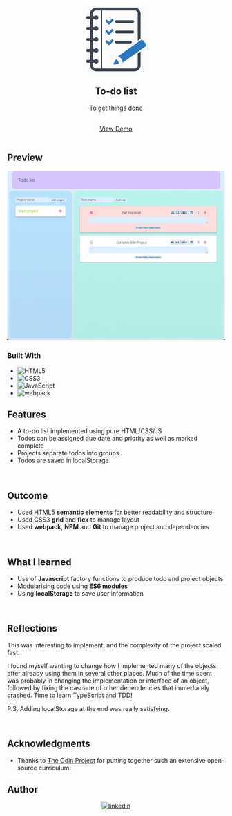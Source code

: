 <div align="center">
    <img src="./assets/images/todo-list.png" alt="Logo" width="150">

<h2 align="center">To-do list</h2>

  <p align="center">
  To get things done
  </p>
  <br />
  <a href="https://errantpianist.github.io/odin-todo-list/">View Demo</a>
  
</div>

<br>

## Preview

<div align="center">
 <img src="./assets/images/preview.png" width="600px">
</div>

### Built With

- ![HTML5](https://img.shields.io/badge/html5-%23E34F26.svg?style=for-the-badge&logo=html5&logoColor=white)
- ![CSS3](https://img.shields.io/badge/css3-%231572B6.svg?style=for-the-badge&logo=css3&logoColor=white)
- ![JavaScript](https://img.shields.io/badge/javascript-%23323330.svg?style=for-the-badge&logo=javascript&logoColor=%23F7DF1E)
- ![webpack](https://img.shields.io/badge/webpack-beige?style=for-the-badge&logo=webpack)

## Features

- A to-do list implemented using pure HTML/CSS/JS
- Todos can be assigned due date and priority as well as marked complete
- Projects separate todos into groups
- Todos are saved in localStorage

<br>

## Outcome

- Used HTML5 **semantic elements** for better readability and structure
- Used CSS3 **grid** and **flex** to manage layout
- Used **webpack**, **NPM** and **Git** to manage project and dependencies

<br>

## What I learned

- Use of **Javascript** factory functions to produce todo and project objects
- Modularising code using **ES6 modules**
- Using **localStorage** to save user information

<br>

## Reflections

This was interesting to implement, and the complexity of the project scaled fast.

I found myself wanting to change how I implemented many of the objects after already using them in several other places. Much of the time spent was probably in changing the implementation or interface of an object, followed by fixing the cascade of other dependencies that immediately crashed. Time to learn TypeScript and TDD!

P.S. Adding localStorage at the end was really satisfying.

<br>

## Acknowledgments

- Thanks to [The Odin Project](https://www.theodinproject.com/) for putting together such an extensive open-source curriculum!
  <br>

<!-- CONTACT -->

## Author

<div align="center">

<a href="https://www.linkedin.com/in/yu-zhou-z-16907521a/" target="_blank">
<img src="https://img.shields.io/badge/linkedin: Yu Zhou Zhang-%2300acee.svg?color=405DE6&style=for-the-badge&logo=linkedin&logoColor=white" alt=linkedin style="margin-bottom: 5px;"/>
</a>

</div>
